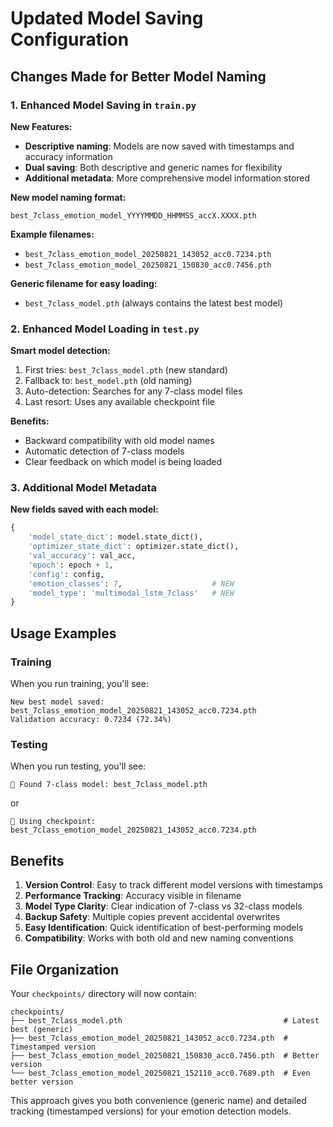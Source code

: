 # Updated Model Saving Configuration

## Changes Made for Better Model Naming

### 1. Enhanced Model Saving in `train.py`

**New Features:**
- **Descriptive naming**: Models are now saved with timestamps and accuracy information
- **Dual saving**: Both descriptive and generic names for flexibility
- **Additional metadata**: More comprehensive model information stored

**New model naming format:**
```
best_7class_emotion_model_YYYYMMDD_HHMMSS_accX.XXXX.pth
```

**Example filenames:**
- `best_7class_emotion_model_20250821_143052_acc0.7234.pth`
- `best_7class_emotion_model_20250821_150830_acc0.7456.pth`

**Generic filename for easy loading:**
- `best_7class_model.pth` (always contains the latest best model)

### 2. Enhanced Model Loading in `test.py`

**Smart model detection:**
1. First tries: `best_7class_model.pth` (new standard)
2. Fallback to: `best_model.pth` (old naming)
3. Auto-detection: Searches for any 7-class model files
4. Last resort: Uses any available checkpoint file

**Benefits:**
- Backward compatibility with old model names
- Automatic detection of 7-class models
- Clear feedback on which model is being loaded

### 3. Additional Model Metadata

**New fields saved with each model:**
```python
{
    'model_state_dict': model.state_dict(),
    'optimizer_state_dict': optimizer.state_dict(),
    'val_accuracy': val_acc,
    'epoch': epoch + 1,
    'config': config,
    'emotion_classes': 7,                    # NEW
    'model_type': 'multimodal_lstm_7class'   # NEW
}
```

## Usage Examples

### Training
When you run training, you'll see:
```
New best model saved: best_7class_emotion_model_20250821_143052_acc0.7234.pth
Validation accuracy: 0.7234 (72.34%)
```

### Testing
When you run testing, you'll see:
```
📁 Found 7-class model: best_7class_model.pth
```
or
```
📁 Using checkpoint: best_7class_emotion_model_20250821_143052_acc0.7234.pth
```

## Benefits

1. **Version Control**: Easy to track different model versions with timestamps
2. **Performance Tracking**: Accuracy visible in filename
3. **Model Type Clarity**: Clear indication of 7-class vs 32-class models
4. **Backup Safety**: Multiple copies prevent accidental overwrites
5. **Easy Identification**: Quick identification of best-performing models
6. **Compatibility**: Works with both old and new naming conventions

## File Organization

Your `checkpoints/` directory will now contain:
```
checkpoints/
├── best_7class_model.pth                                    # Latest best (generic)
├── best_7class_emotion_model_20250821_143052_acc0.7234.pth  # Timestamped version
├── best_7class_emotion_model_20250821_150830_acc0.7456.pth  # Better version
└── best_7class_emotion_model_20250821_152110_acc0.7689.pth  # Even better version
```

This approach gives you both convenience (generic name) and detailed tracking (timestamped versions) for your emotion detection models.
